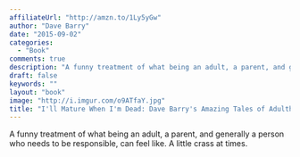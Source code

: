 ```yaml
---
affiliateUrl: "http://amzn.to/1Ly5yGw"
author: "Dave Barry"
date: "2015-09-02"
categories:
  - "Book"
comments: true
description: "A funny treatment of what being an adult, a parent, and generally a person who needs to be responsible, can feel like.  A little crass at times.  "
draft: false
keywords: ""
layout: "book"
image: "http://i.imgur.com/o9ATfaY.jpg"
title: "I'll Mature When I'm Dead: Dave Barry's Amazing Tales of Adulthood"
---
```


A funny treatment of what being an adult, a parent, and generally a person who needs to be responsible, can feel like.  A little crass at times.  
